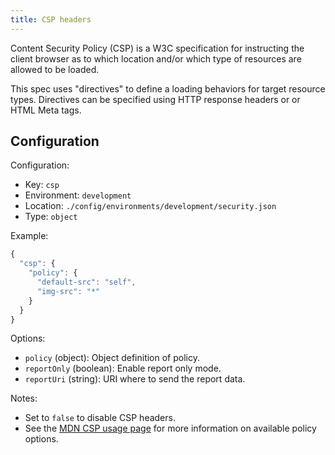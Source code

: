 ```yaml
---
title: CSP headers
---
```


Content Security Policy (CSP) is a W3C specification for instructing the client browser as to which location and/or which type of resources are allowed to be loaded.

This spec uses "directives" to define a loading behaviors for target resource types. Directives can be specified using HTTP response headers or or HTML Meta tags.

## Configuration

Configuration:

- Key: `csp`
- Environment: `development`
- Location: `./config/environments/development/security.json`
- Type: `object`

Example:

```js
{
  "csp": {
    "policy": {
      "default-src": "self",
      "img-src": "*"
    }
  }
}
```

Options:

- `policy` (object): Object definition of policy.
- `reportOnly` (boolean): Enable report only mode.
- `reportUri` (string): URI where to send the report data.

Notes:

- Set to `false` to disable CSP headers.
- See the [MDN CSP usage page](https://developer.mozilla.org/en-US/docs/Web/Security/CSP/Using_Content_Security_Policy) for more information on available policy options.
